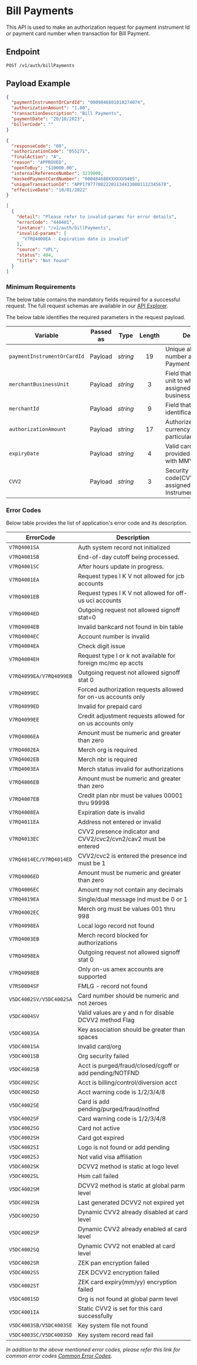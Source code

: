 # Bill Payments

This API is used to make an authorization request for payment instrument Id or payment card number when transaction for Bill Payment.

## Endpoint

`POST /v1/auth/billPayments`

## Payload Example

<!--
type: tab
titles: Request, Response, Error
-->

```json
{
  "paymentInstrumentOrCardId": "0009846801010274074",
  "authorizationAmount": "1.00",
  "transactionDescription": "Bill Payments",
  "paymentDate": "20/10/2023",
  "billerCode": ""
}
```

<!--
type: tab
-->

```json
{
  "responseCode": "00",
  "authorizationCode": "055271",
  "finalAction": "A",
  "reason": "APPROVED",
  "openToBuy": "$10000.00",
  "internalReferenceNumber": 3239000,
  "maskedPaymentCardNumber": "000484680XXXXXX9405",
  "uniqueTransactionId": "APP17977700222011344330001112345678",
  "effectiveDate": "10/01/2022"
}
```

<!--
type: tab
-->

```json
[
  {
    "detail": "Please refer to invalid-params for error details",
    "errorCode": "440401",
    "instance": "/v1/auth/billPayments",
    "invalid-params": [
      "V7RQ4008EA : Expiration date is invalid"
    ],
    "source": "VPL",
    "status": 404,
    "title": "Not found"
  }
]
```

<!-- type: tab-end -->

### Minimum Requirements

The below table contains the mandatory fields required for a successful request. The full request schemas are available in our [API Explorer](../api/?type=post&path=/v1/auth/billPayments).

The below table identifies the required parameters in the request payload.

| Variable | Passed as | Type | Length | Description/Values |
| -------- | :-------: | :--: | :------------: | ------------------ |
| `paymentInstrumentOrCardId` | Payload | *string* | 19 | Unique alternate identification number associated with Payment Card Number. |
| `merchantBusinessUnit` | Payload | *string* | 3 | Field that identifies the business unit to which the store is assigned. The values for the business unit are 1–998. |
| `merchantId` | Payload | *string* | 9 | Field that identifies the store identification number. |
| `authorizationAmount` | Payload | *string* | 17 | Authorized sales amount in the currency accepted by the particular merchant. |
| `expiryDate` | Payload | *string* | 4 | Valid card expire date should be provided which is of 4 character with MMYY format. |
| `CVV2` | Payload | *string* | 3 | Security code(CVV2/CVC2/CAV2/CVN2) assigned to the payment Instrument id. |

### Error Codes

Below table provides the list of application's error code and its description.

| ErrorCode |  Description |
| --------  | ------------------ |
| `V7RQ4001SA` | Auth system record not initialized |
| `V7RQ4001SB` | End-of-day cutoff being processed. |
| `V7RQ4001SC` | After hours update in progress. |
| `V7RQ4001EA` | Request types I K V not allowed for jcb accounts |
| `V7RQ4001EB` | Request types I K V not allowed for off-us uci accounts |  
| `V7RQ4004ED` | Outgoing request not allowed signoff stat=0 |
| `V7RQ4004EB` | Invalid bankcard  not found in bin table |  
| `V7RQ4004EC` | Account number is invalid |
| `V7RQ4004EA` | Check digit issue |
| `V7RQ4004EH` | Request type I or k not available for foreign mc/mc ep accts |
| `V7RQ4099EA/V7RQ4099EB` | Outgoing request not allowed signoff stat 0 |
| `V7RQ4099EC` | Forced authorization requests allowed for on-us accounts only |
| `V7RQ4099ED` | Invalid for prepaid card |
| `V7RQ4099EE` | Credit adjustment requests allowed for on us accounts only |
| `V7RQ4006EA` | Amount must be numeric and greater than zero |
| `V7RQ4002EA` | Merch org is required |  
| `V7RQ4002EB` | Merch nbr is required |  
| `V7RQ4003EA` | Merch status invalid for authorizations |
| `V7RQ4006EB` | Amount must be numeric and greater than zero |
| `V7RQ4007EB` | Credit plan nbr must be values 00001 thru 99998 |
| `V7RQ4008EA` | Expiration date is invalid |
| `V7RQ4011EA` | Address not entered or invalid |
| `V7RQ4013EC` | CVV2 presence indicator and CVV2/cvc2/cvn2/cav2 must be entered |  
| `V7RQ4014EC/V7RQ4014ED` | CVV2/cvc2 is entered the presence ind must be 1 |  
| `V7RQ4006ED` | Amount must be numeric and greater than zero |
| `V7RQ4006EC` | Amount may not contain any decimals |
| `V7RQ4019EA` | Single/dual message ind must be 0 or 1 |
| `V7RQ4002EC` | Merch org must be values 001 thru 998 |
| `V7RQ4098EA` | Local logo record not found |
| `V7RQ4003EB` | Merch record blocked for authorizations |
| `V7RQ4098EA` | Outgoing request not allowed signoff stat 0 |
| `V7RQ4098EB` | Only on-us amex accounts are supported |
| `V7RS0004SF` | FMLG - record not found |
| `V5DC4002SV/V5DC4002SA` | Card number should be numeric and not zeroes |
| `V5DC4004SV` | Valid values are y and n for disable DCVV2 method Flag |
| `V5DC4003SA` | Key association should be greater than spaces |
| `V5DC4001SA` | Invalid card/org |
| `V5DC4001SB` | Org security failed |
| `V5DC4002SB` | Acct is purged/fraud/closed/cgoff or add pending/NOTFND |
| `V5DC4002SC` | Acct is billing/control/diversion acct |
| `V5DC4002SD` | Acct warning code is 1/2/3/4/8 |
| `V5DC4002SE` | Card is add pending/purged/fraud/notfnd |
| `V5DC4002SF` | Card warning code is 1/2/3/4/8 |
| `V5DC4002SG` | Card not active |
| `V5DC4002SH` | Card got expired |
| `V5DC4002SI` | Logo is not found or add pending |
| `V5DC4002SJ` | Not valid visa affiliation |
| `V5DC4002SK` | DCVV2 method is static at logo level |
| `V5DC4002SL` | Hsm call failed |
| `V5DC4002SM` | DCVV2 method is static at global parm level |  
| `V5DC4002SN` | Last generated DCVV2 not expired yet |
| `V5DC4002SO` | Dynamic CVV2 already disabled at card level |  
| `V5DC4002SP` | Dynamic CVV2 already enabled at card level |
| `V5DC4002SQ` | Dynamic CVV2 not enabled at card level |
| `V5DC4002SR` | ZEK pan encryption failed |
| `V5DC4002SS` | ZEK DCVV2 encryption failed |
| `V5DC4002ST` | ZEK card expiry(mm/yy) encryption failed |  
| `V5DC4001SD` | Org is not found at global parm level |
| `V5DC4001IA` | Static CVV2 is set for this card successfully |
| `V5DC4003SB/V5DC4003SE` | Key system file not found |
| `V5DC4003SC/V5DC4003SD` | Key system record read fail |

*In addition to the above mentioned error codes, please refer this link for common error codes [Common Error Codes](?path=docs/Common_Error_Code.md).*
